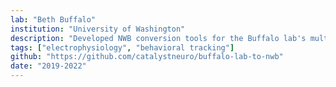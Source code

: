 ```yaml
---
lab: "Beth Buffalo"
institution: "University of Washington"
description: "Developed NWB conversion tools for the Buffalo lab's multi-modal neurophysiology data, handling both raw and processed neural recordings from Neuralynx systems, sorted spikes, and behavioral measurements. The conversion pipeline includes a graphical interface for metadata editing and supports various data formats including NCS, MAT, and NEX files."
tags: ["electrophysiology", "behavioral tracking"]
github: "https://github.com/catalystneuro/buffalo-lab-to-nwb"
date: "2019-2022"
---
```

